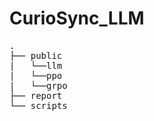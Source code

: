 # CurioSync_LLM

<pre>
.
├── public
|   └──llm
|   └──ppo
|   └──grpo
├── report
└── scripts
</pre>


